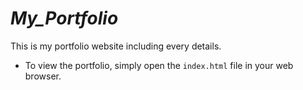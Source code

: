 # _My_Portfolio_
This is my portfolio website including every details.
- To view the portfolio, simply open the `index.html` file in your web browser.
